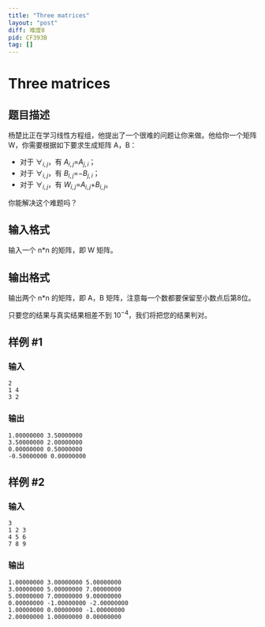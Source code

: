 ```yaml
---
title: "Three matrices"
layout: "post"
diff: 难度0
pid: CF393B
tag: []
---
```


# Three matrices

## 题目描述

杨楚比正在学习线性方程组，他提出了一个很难的问题让你来做。他给你一个矩阵 W，你需要根据如下要求生成矩阵 A，B：
- 对于 $\forall_{i,j}$，有 $A_{i,j}$=$A_{j,i}$；
- 对于 $\forall_{i,j}$，有 $B_{i,j}$=$-B_{j,i}$；
- 对于 $\forall_{i,j}$，有 $W_{i,j}$=$A_{i,j}$+$B_{i,j}$。  

你能解决这个难题吗？

## 输入格式

输入一个 n*n 的矩阵，即 W 矩阵。

## 输出格式

输出两个 n*n 的矩阵，即 A，B 矩阵，注意每一个数都要保留至小数点后第8位。  

只要您的结果与真实结果相差不到 $10^{-4}$，我们将把您的结果判对。

## 样例 #1

### 输入

```
2
1 4
3 2

```

### 输出

```
1.00000000 3.50000000
3.50000000 2.00000000
0.00000000 0.50000000
-0.50000000 0.00000000

```

## 样例 #2

### 输入

```
3
1 2 3
4 5 6
7 8 9

```

### 输出

```
1.00000000 3.00000000 5.00000000
3.00000000 5.00000000 7.00000000
5.00000000 7.00000000 9.00000000
0.00000000 -1.00000000 -2.00000000
1.00000000 0.00000000 -1.00000000
2.00000000 1.00000000 0.00000000

```


